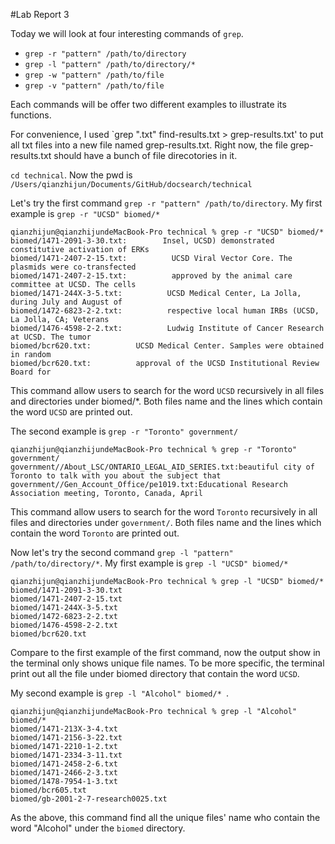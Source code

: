 #Lab Report 3  
  
Today we will look at four interesting commands of `grep`.  
* `grep -r "pattern" /path/to/directory`
* `grep -l "pattern" /path/to/directory/*`
* `grep -w "pattern" /path/to/file`
* `grep -v "pattern" /path/to/file`  
  
Each commands will be offer two different examples to illustrate its functions.  
  
For convenience, I used `grep ".txt" find-results.txt > grep-results.txt' to put all txt files into a new file named grep-results.txt. Right now, the file grep-results.txt should have a bunch of file direcotories in it.  
  
`cd technical`. Now the pwd is `/Users/qianzhijun/Documents/GitHub/docsearch/technical`

Let's try the first command `grep -r "pattern" /path/to/directory`. My first example is `grep -r "UCSD" biomed/*` 
```
qianzhijun@qianzhijundeMacBook-Pro technical % grep -r "UCSD" biomed/*
biomed/1471-2091-3-30.txt:        Insel, UCSD) demonstrated constitutive activation of ERKs
biomed/1471-2407-2-15.txt:          UCSD Viral Vector Core. The plasmids were co-transfected
biomed/1471-2407-2-15.txt:          approved by the animal care committee at UCSD. The cells
biomed/1471-244X-3-5.txt:          UCSD Medical Center, La Jolla, during July and August of
biomed/1472-6823-2-2.txt:          respective local human IRBs (UCSD, La Jolla, CA; Veterans
biomed/1476-4598-2-2.txt:          Ludwig Institute of Cancer Research at UCSD. The tumor
biomed/bcr620.txt:          UCSD Medical Center. Samples were obtained in random
biomed/bcr620.txt:          approval of the UCSD Institutional Review Board for
```
This command allow users to search for the word `UCSD` recursively in all files and directories under biomed/*. Both files name and the lines which contain the word `UCSD` are printed out.

The second example is `grep -r "Toronto" government/`
```
qianzhijun@qianzhijundeMacBook-Pro technical % grep -r "Toronto" government/
government//About_LSC/ONTARIO_LEGAL_AID_SERIES.txt:beautiful city of Toronto to talk with you about the subject that
government//Gen_Account_Office/pe1019.txt:Educational Research Association meeting, Toronto, Canada, April
```
This command allow users to search for the word `Toronto` recursively in all files and directories under `government/`. Both files name and the lines which contain the word `Toronto` are printed out.
  
Now let's try the second command `grep -l "pattern" /path/to/directory/*`. My first example is `grep -l "UCSD" biomed/*`
```
qianzhijun@qianzhijundeMacBook-Pro technical % grep -l "UCSD" biomed/*
biomed/1471-2091-3-30.txt
biomed/1471-2407-2-15.txt
biomed/1471-244X-3-5.txt
biomed/1472-6823-2-2.txt
biomed/1476-4598-2-2.txt
biomed/bcr620.txt
```
Compare to the first example of the first command, now the output show in the terminal only shows unique file names. To be more specific, the terminal print out all the file under biomed directory that contain the word `UCSD`.   

My second example is `grep -l "Alcohol" biomed/* `.
```
qianzhijun@qianzhijundeMacBook-Pro technical % grep -l "Alcohol" biomed/*                                                                            
biomed/1471-213X-3-4.txt
biomed/1471-2156-3-22.txt
biomed/1471-2210-1-2.txt
biomed/1471-2334-3-11.txt
biomed/1471-2458-2-6.txt
biomed/1471-2466-2-3.txt
biomed/1478-7954-1-3.txt
biomed/bcr605.txt
biomed/gb-2001-2-7-research0025.txt
```
As the above, this command find all the unique files' name who contain the word "Alcohol" under the `biomed` directory. 
